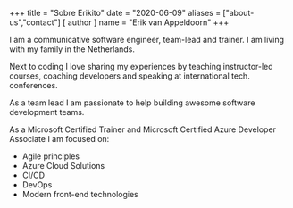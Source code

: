 +++
title = "Sobre Erikito"
date = "2020-06-09"
aliases = ["about-us","contact"]
[ author ]
  name = "Erik van Appeldoorn"
+++

I am a communicative software engineer, team-lead and trainer. I am living with my family in the Netherlands.

Next to coding I love sharing my experiences by teaching instructor-led courses, coaching developers and speaking at international tech. conferences.

As a team lead I am passionate to help building awesome software development teams.

As a Microsoft Certified Trainer and Microsoft Certified Azure Developer Associate I am focused on:

* Agile principles
* Azure Cloud Solutions
* CI/CD
* DevOps
* Modern front-end technologies